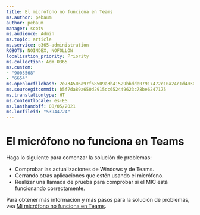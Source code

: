 ```yaml
---
title: El micrófono no funciona en Teams
ms.author: pebaum
author: pebaum
manager: scotv
ms.audience: Admin
ms.topic: article
ms.service: o365-administration
ROBOTS: NOINDEX, NOFOLLOW
localization_priority: Priority
ms.collection: Adm_O365
ms.custom:
- "9003568"
- "6654"
ms.openlocfilehash: 2e734506a97f68509a3b41529bbdde07917472c10a24c1d40305fdad7feff41a
ms.sourcegitcommit: b5f7da89a650d2915dc652449623c78be6247175
ms.translationtype: HT
ms.contentlocale: es-ES
ms.lasthandoff: 08/05/2021
ms.locfileid: "53944724"
---
```

# <a name="microphone-isnt-working-in-teams"></a>El micrófono no funciona en Teams

Haga lo siguiente para comenzar la solución de problemas:

- Comprobar las actualizaciones de Windows y de Teams.
- Cerrando otras aplicaciones que estén usando el micrófono.
- Realizar una llamada de prueba para comprobar si el MIC está funcionando correctamente.

Para obtener más información y más pasos para la solución de problemas, vea [Mi micrófono no funciona en Teams](https://support.microsoft.com/office/666d1123-9dd0-4a31-ad2e-a758b204f33a).
